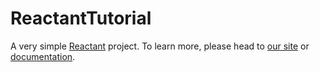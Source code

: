 # ReactantTutorial
A very simple [Reactant][reactant] project. To learn more, please head to [our site][reactant] or [documentation][documentation].

[reactant]: https://www.reactant.tech
[documentation]: http://docs.reactant.tech

